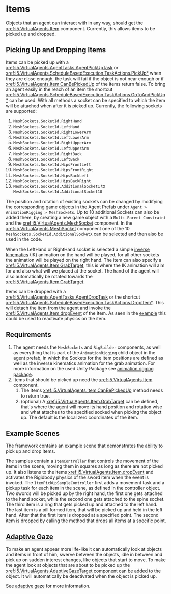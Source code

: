 # Items

Objects that an agent can interact with in any way, should get the <xref:i5.VirtualAgents.Item> component.
Currently, this allows items to be picked up and dropped.

## Picking Up and Dropping Items
Items can be picked up with a <xref:i5.VirtualAgents.AgentTasks.AgentPickUpTask> or <xref:i5.VirtualAgents.ScheduleBasedExecution.TaskActions.PickUp*> when they are close enough, the task will fail if the object is not near enough or if <xref:i5.VirtualAgents.Item.CanBePickedUp> of the items return false.
To bring an agent easily in the reach of an item the shortcut <xref:i5.VirtualAgents.ScheduleBasedExecution.TaskActions.GoToAndPickUp*> can be used.
With all methods a socket can be specified to which the item will be attached when after it is picked up.
Currently, the following sockets are supported:

1. `MeshSockets.SocketId.RightHand`
2. `MeshSockets.SocketId.LeftHand`
3. `MeshSockets.SocketId.RightLowerArm`
4. `MeshSockets.SocketId.LeftLowerArm`
5. `MeshSockets.SocketId.RightUpperArm`
6. `MeshSockets.SocketId.LeftUpperArm`
7. `MeshSockets.SocketId.RightBack`
8. `MeshSockets.SocketId.LeftBack`
9. `MeshSockets.SocketId.HipsFrontLeft`
10. `MeshSockets.SocketId.HipsFrontRight`
11. `MeshSockets.SocketId.HipsBackLeft`
12. `MeshSockets.SocketId.HipsBackRight`
13. `MeshSockets.SocketId.AdditionalSocket1` to `MeshSockets.SocketId.AdditionalSocket10`

The position and rotation of existing sockets can be changed by modifying the corresponding game objects in the Agent Prefab under `Agent > AnimationRigging > MeshSockets`. Up to 10 additional Sockets can also be added there, by creating a new game object with a `Multi-Parent Constraint` and the <xref:i5.VirtualAgents.MeshSocket> component. In the <xref:i5.VirtualAgents.MeshSocket> component one of the 10 `MeshSockets.SocketId.AdditionalSocketX` can be selected and then also be used in the code.


When the LeftHand or RightHand socket is selected a simple [inverse kinematics](https://docs.unity3d.com/Packages/com.unity.animation.rigging@1.3/manual/constraints/TwoBoneIKConstraint.html) (IK) animation on the hand will be played, for all other sockets the animation will be played on the right hand.
The item can also specify a <xref:i5.VirtualAgents.Item.GrabTarget>, this is where the IK animation will aim for and also what will we placed at the socket.
The hand of the agent will also automatically be rotated towards the <xref:i5.VirtualAgents.Item.GrabTarget>.

Items can be dropped with a <xref:i5.VirtualAgents.AgentTasks.AgentDropTask> or the shortcut <xref:i5.VirtualAgents.ScheduleBasedExecution.TaskActions.DropItem*>.
This will detach the item from the agent and invoke the <xref:i5.VirtualAgents.Item.dropEvent> of the Item.
As seen in the [example](items.md#example-scenes) this could be used to reactivate physics on the item.

## Requirements
1. The agent needs the `MeshSockets` and `RigBuilder` components, as well as everything that is part of the `AnimationRigging` child object in the agent prefab, in which the Sockets for the item positions are defined as well as the inverse kinematics animation for the grab animation.
   For more information on the used Unity Package see [animation rigging package](https://docs.unity3d.com/Packages/com.unity.animation.rigging@1.3/manual/index.html).
2. Items that should be picked up need the <xref:i5.VirtualAgents.Item> component.
    1. The Items <xref:i5.VirtualAgents.Item.CanBePickedUp> method needs to return true.
    2. (optional) A <xref:i5.VirtualAgents.Item.GrabTarget> can be defined, that's where the agent will move its hand position and rotation wise and what attaches to the specified socked when picking the object up. The default is the local zero coordinates of the item.


## Example Scenes

The framework contains an example scene that demonstrates the ability to pick up and drop items.

The samples contain a `ItemController` that controls the movement of the items in the scene, moving them in squares as long as there are not picked up.
It also listens to the items <xref:i5.VirtualAgents.Item.dropEvent> and activates the Rigidbody physics of the sword item when the event is invoked.
The `ItemPickUpSampleController` first adds a movement task and a pickup task for each item in the scene, as defined in the controller object.
Two swords will be picked up by the right hand, the first one gets attached to the hand socket, while the second one gets attached to the spine socket.
The third item is a ring that gets picked up and attached to the left hand.
The last item is a pill formed item, that will be picked up and held in the left hand.
After that the first item is dropped at a specified point.
The second item is dropped by calling the method that drops all items at a specific point.

## [Adaptive Gaze](adaptive-gaze.md)

To make an agent appear more life-like it can automatically look at objects and items in front of him, swerve between the objects, idle in between and pick up on sudden interest changes, like objects that start to move.
To make the agent look at objects that are about to be picked up the <xref:i5.VirtualAgents.AdaptiveGazeTarget> component can be added to the object.
It will automatically be deactivated when the object is picked up.

See [adaptive gaze](adaptive-gaze.md) for more information.